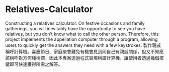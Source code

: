 # Relatives-Calculator
Constructing a relatives calculator. On festive occasions and family gatherings, you will inevitably have the opportunity to see you have relatives, but you don’t know what to call the other person. Therefore, this project implements the appellation computer through a program, allowing users to quickly get the answers they need with a few keystrokes.
製作親戚稱呼計算機。喜慶節日、家庭聚會難免有機會見到同自己有親戚關係，但又不知應該稱呼對方何種稱謂，因此本專案透過程式實現稱謂計算機，讓使用者透過幾個按鍵即可快速獲得所需之解答。
